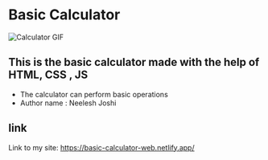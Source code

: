 # Basic Calculator  
![Calculator GIF](/assets/calculator.gif)
## This is the basic calculator made with the help of HTML, CSS , JS
- The calculator can perform basic operations
- Author name : Neelesh Joshi
## link  
Link to my site: https://basic-calculator-web.netlify.app/
